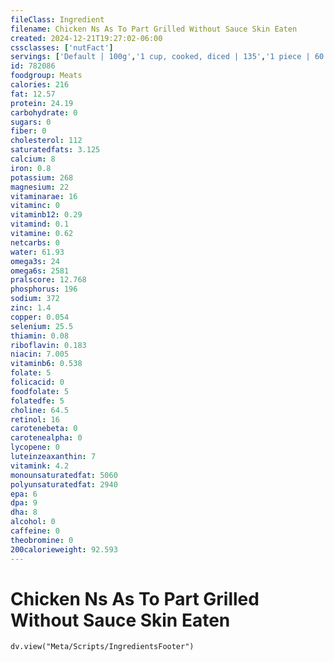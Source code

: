 ```yaml
---
fileClass: Ingredient
filename: Chicken Ns As To Part Grilled Without Sauce Skin Eaten
created: 2024-12-21T19:27:02-06:00
cssclasses: ['nutFact']
servings: ['Default | 100g','1 cup, cooked, diced | 135','1 piece | 60','1 slice | 60','1 oz, cooked | 28']
id: 782086
foodgroup: Meats
calories: 216
fat: 12.57
protein: 24.19
carbohydrate: 0
sugars: 0
fiber: 0
cholesterol: 112
saturatedfats: 3.125
calcium: 8
iron: 0.8
potassium: 268
magnesium: 22
vitaminarae: 16
vitaminc: 0
vitaminb12: 0.29
vitamind: 0.1
vitamine: 0.62
netcarbs: 0
water: 61.93
omega3s: 24
omega6s: 2581
pralscore: 12.768
phosphorus: 196
sodium: 372
zinc: 1.4
copper: 0.054
selenium: 25.5
thiamin: 0.08
riboflavin: 0.183
niacin: 7.005
vitaminb6: 0.538
folate: 5
folicacid: 0
foodfolate: 5
folatedfe: 5
choline: 64.5
retinol: 16
carotenebeta: 0
carotenealpha: 0
lycopene: 0
luteinzeaxanthin: 7
vitamink: 4.2
monounsaturatedfat: 5060
polyunsaturatedfat: 2940
epa: 6
dpa: 9
dha: 8
alcohol: 0
caffeine: 0
theobromine: 0
200calorieweight: 92.593
---
```


# Chicken Ns As To Part Grilled Without Sauce Skin Eaten

```dataviewjs
dv.view("Meta/Scripts/IngredientsFooter")
```